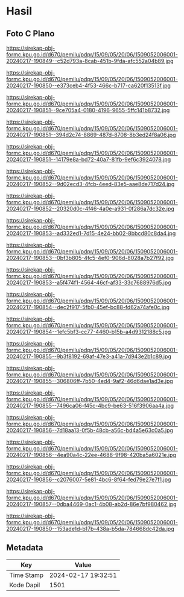 # Hasil

## Foto C Plano

https://sirekap-obj-formc.kpu.go.id/d670/pemilu/pdpr/15/09/05/20/06/1509052006001-20240217-190849--c52d793a-8cab-451b-9fda-afc552a04b89.jpg

https://sirekap-obj-formc.kpu.go.id/d670/pemilu/pdpr/15/09/05/20/06/1509052006001-20240217-190850--e373ceb4-4f53-466c-b717-ca620f13513f.jpg

https://sirekap-obj-formc.kpu.go.id/d670/pemilu/pdpr/15/09/05/20/06/1509052006001-20240217-190851--9ce705a4-0180-4196-9655-5ffc141b8732.jpg

https://sirekap-obj-formc.kpu.go.id/d670/pemilu/pdpr/15/09/05/20/06/1509052006001-20240217-190851--394d2c74-8869-487d-8708-8b3ed24f8a06.jpg

https://sirekap-obj-formc.kpu.go.id/d670/pemilu/pdpr/15/09/05/20/06/1509052006001-20240217-190851--14179e8a-bd72-40a7-81fb-9ef6c3924078.jpg

https://sirekap-obj-formc.kpu.go.id/d670/pemilu/pdpr/15/09/05/20/06/1509052006001-20240217-190852--9d02ecd3-4fcb-4eed-83e5-aae8de717d24.jpg

https://sirekap-obj-formc.kpu.go.id/d670/pemilu/pdpr/15/09/05/20/06/1509052006001-20240217-190852--20320d0c-4f46-4a0e-a931-0f286a7dc32e.jpg

https://sirekap-obj-formc.kpu.go.id/d670/pemilu/pdpr/15/09/05/20/06/1509052006001-20240217-190853--ad332ed1-7d15-4e24-bb02-8bbcd80c8da4.jpg

https://sirekap-obj-formc.kpu.go.id/d670/pemilu/pdpr/15/09/05/20/06/1509052006001-20240217-190853--0bf3b805-4fc5-4ef0-906d-8028a7b27f92.jpg

https://sirekap-obj-formc.kpu.go.id/d670/pemilu/pdpr/15/09/05/20/06/1509052006001-20240217-190853--a5f474f1-4564-46cf-af33-33c7688976d5.jpg

https://sirekap-obj-formc.kpu.go.id/d670/pemilu/pdpr/15/09/05/20/06/1509052006001-20240217-190854--dec2f917-5fb0-45ef-bc88-fd62a74afe0c.jpg

https://sirekap-obj-formc.kpu.go.id/d670/pemilu/pdpr/15/09/05/20/06/1509052006001-20240217-190854--1efc5bf3-cc77-4460-b15b-a4d9312188c5.jpg

https://sirekap-obj-formc.kpu.go.id/d670/pemilu/pdpr/15/09/05/20/06/1509052006001-20240217-190855--9b3f8192-69af-47e3-a41a-7d943e2b1c89.jpg

https://sirekap-obj-formc.kpu.go.id/d670/pemilu/pdpr/15/09/05/20/06/1509052006001-20240217-190855--306806ff-7b50-4ed4-9af2-46d6dae1ad3e.jpg

https://sirekap-obj-formc.kpu.go.id/d670/pemilu/pdpr/15/09/05/20/06/1509052006001-20240217-190855--7496ca06-f45c-4bc9-be63-516f3906aa4a.jpg

https://sirekap-obj-formc.kpu.go.id/d670/pemilu/pdpr/15/09/05/20/06/1509052006001-20240217-190856--7d18aa13-0f5b-48cb-a56c-bd4a5e63c0a5.jpg

https://sirekap-obj-formc.kpu.go.id/d670/pemilu/pdpr/15/09/05/20/06/1509052006001-20240217-190856--4ea90a4c-22ee-4688-9f98-420ba5a6021e.jpg

https://sirekap-obj-formc.kpu.go.id/d670/pemilu/pdpr/15/09/05/20/06/1509052006001-20240217-190856--c2076007-5e81-4bc6-8f64-fed79e27e7f1.jpg

https://sirekap-obj-formc.kpu.go.id/d670/pemilu/pdpr/15/09/05/20/06/1509052006001-20240217-190857--0dba4469-0ac1-4b08-ab2d-86e7bf980462.jpg

https://sirekap-obj-formc.kpu.go.id/d670/pemilu/pdpr/15/09/05/20/06/1509052006001-20240217-190850--153ade1d-b17b-438a-b5da-784668dc42da.jpg


## Metadata

| Key        | Value               |
| ---------- | ------------------- |
| Time Stamp | 2024-02-17 19:32:51 |
| Kode Dapil | 1501                |



